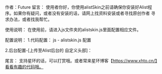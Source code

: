 作者：Future
留言：
使用者你好，你使用alistSkin之前请确保你安装好Alist程序。如果你有疑问，或者没有安装的话，请网上找资料安装或者寻找原创作者
寻求办法，或者找我帮忙。

使用说明：
在使用前，请进入js文件夹的alistskin.js里面配置相应文件。

配置说明：
1.代码配置：
js - alistskin.js 配置

2.后台配置-[上传至Alist后台的 自定义头部]：
<link rel="stylesheet" type="text/css" href="路径/alistskin.css" />
<script type="text/javascript" src="路径/jquery.min.js"></script>
<script type="text/javascript" src="路径/alistskin.js"></script>

尾言：
支持星环的话，可以打赏哦。或者常来星环博客【https://www.xhto.cn/】看看有趣的代码哦。
